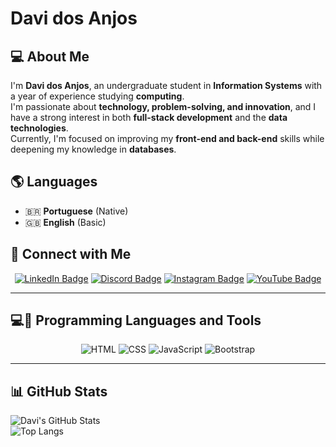 # Davi dos Anjos

## 💻 About Me
I'm **Davi dos Anjos**, an undergraduate student in **Information Systems** with a year of experience studying **computing**.  
I'm passionate about **technology, problem-solving, and innovation**, and I have a strong interest in both **full-stack development** and the **data technologies**.  
Currently, I'm focused on improving my **front-end and back-end** skills while deepening my knowledge in **databases**.  

## 🌎 Languages
- 🇧🇷 **Portuguese** (Native)  
- 🇬🇧 **English** (Basic)  

## 📢 Connect with Me
<div align="center">
  
[![LinkedIn Badge](https://img.shields.io/badge/-LinkedIn-blue?style=for-the-badge&logo=linkedin)](https://www.linkedin.com/in/davi-anjs/) [![Discord Badge](https://img.shields.io/badge/-Discord-5865F2?style=for-the-badge&logo=discord&logoColor=white)](https://discord.com/users/seu-id) [![Instagram Badge](https://img.shields.io/badge/-Instagram-E4405F?style=for-the-badge&logo=instagram&logoColor=white)](https://www.instagram.com/seu-usuario) [![YouTube Badge](https://img.shields.io/badge/-YouTube-FF0000?style=for-the-badge&logo=youtube&logoColor=white)](https://www.youtube.com/c/seu-canal)  

</div>

---

## 💻🔧 Programming Languages and Tools

<div align="center">

![HTML](https://img.shields.io/badge/-HTML5-E34F26?style=for-the-badge&logo=html5&logoColor=white) ![CSS](https://img.shields.io/badge/-CSS3-1572B6?style=for-the-badge&logo=css3) ![JavaScript](https://img.shields.io/badge/-JavaScript-F7DF1E?style=for-the-badge&logo=javascript&logoColor=black) ![Bootstrap](https://img.shields.io/badge/-Bootstrap-7952B3?style=for-the-badge&logo=bootstrap&logoColor=white)  

</div>

---

## 📊 GitHub Stats  
![Davi's GitHub Stats](https://github-readme-stats.vercel.app/api?username=seu-usuario&show_icons=true&theme=dark)  
![Top Langs](https://github-readme-stats.vercel.app/api/top-langs/?username=seu-usuario&layout=compact&theme=dark)  

